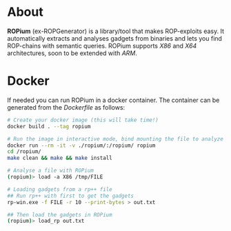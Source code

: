 
# About
**ROPium** (ex-ROPGenerator) is a library/tool that makes ROP-exploits easy. It automatically extracts and analyses gadgets from binaries and
lets you find ROP-chains with semantic queries. ROPium supports *X86* and *X64* architectures, soon to be 
extended with *ARM*.

# Docker

If needed you can run ROPium in a docker container. The container can be generated from the *Dockerfile* as
follows:

```bash
# Create your docker image (this will take time!)
docker build . --tag ropium

# Run the image in interactive mode, bind mounting the file to analyze
docker run --rm -it -v ./ropium/:/ropium/ ropium
cd /ropium/
make clean && make && make install

# Analyse a file with ROPium
(ropium)> load -a X86 /tmp/FILE

# Loading gadgets from a rp++ file
## Run rp++ with first to get the gadgets
rp-win.exe -f FILE -r 10 --print-bytes > out.txt

## Then load the gadgets in ROPium
(ropium)> load_rp out.txt
```